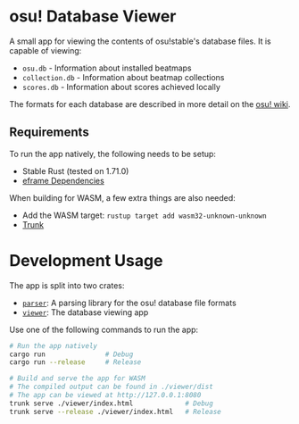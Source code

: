 # osu! Database Viewer

A small app for viewing the contents of osu!stable's database files. It is capable of viewing:

- `osu.db` - Information about installed beatmaps
- `collection.db` - Information about beatmap collections
- `scores.db` - Information about scores achieved locally

The formats for each database are described in more detail on the [osu! wiki](https://github.com/ppy/osu/wiki/Legacy-database-file-structure).

## Requirements

To run the app natively, the following needs to be setup:

- Stable Rust (tested on 1.71.0)
- [eframe Dependencies](https://github.com/emilk/eframe_template#testing-locally)

When building for WASM, a few extra things are also needed:

- Add the WASM target: `rustup target add wasm32-unknown-unknown`
- [Trunk](https://trunkrs.dev/)

# Development Usage

The app is split into two crates:

- [`parser`](./parser): A parsing library for the osu! database file formats
- [`viewer`](./viewer): The database viewing app

Use one of the following commands to run the app:

```bash
# Run the app natively
cargo run               # Debug
cargo run --release     # Release

# Build and serve the app for WASM
# The compiled output can be found in ./viewer/dist
# The app can be viewed at http://127.0.0.1:8080
trunk serve ./viewer/index.html             # Debug
trunk serve --release ./viewer/index.html   # Release
```

